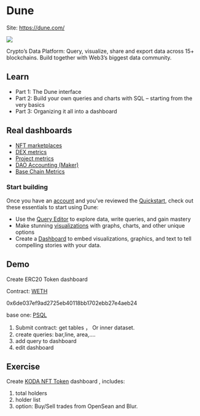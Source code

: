 # Dune

Site: https://dune.com/

![](https://dune.com/docs/resources/images/dune-vertical-logo-cover.png)

Crypto’s Data Platform: Query, visualize, share and export data across 15+ blockchains. Build together with Web3’s biggest data community.

## Learn

- Part 1: The Dune interface
- Part 2: Build your own queries and charts with SQL – starting from the very basics
- Part 3: Organizing it all into a dashboard



## Real dashboards

- [NFT marketplaces](https://dune.com/hildobby/NFTs)
- [DEX metrics](https://dune.com/hagaetc/dex-metrics)
- [Project metrics](https://dune.com/whale_hunter/unibot-revenue)
- [DAO Accounting (Maker)](https://dune.com/steakhouse/makerdao)
- [Base Chain Metrics](https://dune.com/optimismfnd/Optimism)

### Start building

Once you have an [account](https://dune.com/auth/register) and you’ve reviewed the [Quickstart](https://dune.com/docs/quickstart/), check out these essentials to start using Dune:

- Use the [Query Editor](https://dune.com/docs/app/query-editor/) to explore data, write queries, and gain mastery
- Make stunning [visualizations](https://dune.com/docs/app/visualizations/) with graphs, charts, and other unique options
- Create a [Dashboard](https://dune.com/docs/app/dashboards/) to embed visualizations, graphics, and text to tell compelling stories with your data.



## Demo

Create ERC20 Token dashboard

Contract:  [WETH](https://etherscan.io/token/0xc02aaa39b223fe8d0a0e5c4f27ead9083c756cc2)

0x6de037ef9ad2725eb40118bb1702ebb27e4aeb24

base one: [PSQL](https://www.postgresql.org/)



1. Submit contract:  get tables  ，  Or  inner dataset.
2. create queries:  bar,line, area,.... 
3. add query to dashboard
4. edit dashboard

## Exercise

Create [KODA NFT Token](https://etherscan.io/token/0xe012baf811cf9c05c408e879c399960d1f305903) dashboard , includes:

1. total holders
2. holder list
3. option: Buy/Sell trades from OpenSean and Blur.
